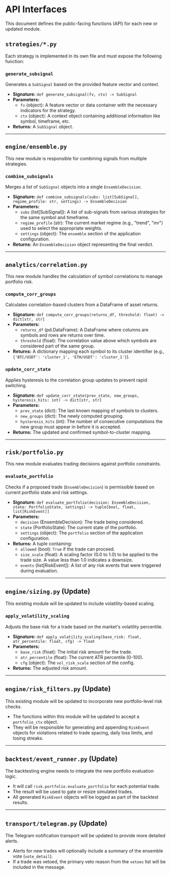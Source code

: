 # API Interfaces

This document defines the public-facing functions (API) for each new or updated module.

## `strategies/*.py`

Each strategy is implemented in its own file and must expose the following function:

### `generate_subsignal`

Generates a `SubSignal` based on the provided feature vector and context.

- **Signature:** `def generate_subsignal(fv, ctx) -> SubSignal`
- **Parameters:**
    - `fv` (object): A feature vector or data container with the necessary indicators for the strategy.
    - `ctx` (object): A context object containing additional information like symbol, timeframe, etc.
- **Returns:** A `SubSignal` object.

---

## `engine/ensemble.py`

This new module is responsible for combining signals from multiple strategies.

### `combine_subsignals`

Merges a list of `SubSignal` objects into a single `EnsembleDecision`.

- **Signature:** `def combine_subsignals(subs: list[SubSignal], regime_profile: str, settings) -> EnsembleDecision`
- **Parameters:**
    - `subs` (list[SubSignal]): A list of sub-signals from various strategies for the same symbol and timeframe.
    - `regime_profile` (str): The current market regime (e.g., "trend", "mr") used to select the appropriate weights.
    - `settings` (object): The `ensemble` section of the application configuration.
- **Returns:** An `EnsembleDecision` object representing the final verdict.

---

## `analytics/correlation.py`

This new module handles the calculation of symbol correlations to manage portfolio risk.

### `compute_corr_groups`

Calculates correlation-based clusters from a DataFrame of asset returns.

- **Signature:** `def compute_corr_groups(returns_df, threshold: float) -> dict[str, str]`
- **Parameters:**
    - `returns_df` (pd.DataFrame): A DataFrame where columns are symbols and rows are returns over time.
    - `threshold` (float): The correlation value above which symbols are considered part of the same group.
- **Returns:** A dictionary mapping each symbol to its cluster identifier (e.g., `{'BTC/USDT': 'cluster_1', 'ETH/USDT': 'cluster_1'}`).

### `update_corr_state`

Applies hysteresis to the correlation group updates to prevent rapid switching.

- **Signature:** `def update_corr_state(prev_state, new_groups, hysteresis_hits: int) -> dict[str, str]`
- **Parameters:**
    - `prev_state` (dict): The last known mapping of symbols to clusters.
    - `new_groups` (dict): The newly computed grouping.
    - `hysteresis_hits` (int): The number of consecutive computations the new group must appear in before it is accepted.
- **Returns:** The updated and confirmed symbol-to-cluster mapping.

---

## `risk/portfolio.py`

This new module evaluates trading decisions against portfolio constraints.

### `evaluate_portfolio`

Checks if a proposed trade (`EnsembleDecision`) is permissible based on current portfolio state and risk settings.

- **Signature:** `def evaluate_portfolio(decision: EnsembleDecision, state: PortfolioState, settings) -> tuple[bool, float, list[RiskEvent]]`
- **Parameters:**
    - `decision` (EnsembleDecision): The trade being considered.
    - `state` (PortfolioState): The current state of the portfolio.
    - `settings` (object): The `portfolio` section of the application configuration.
- **Returns:** A tuple containing:
    - `allowed` (bool): `True` if the trade can proceed.
    - `size_scale` (float): A scaling factor (0.0 to 1.0) to be applied to the trade size. A value less than 1.0 indicates a downsize.
    - `events` (list[RiskEvent]): A list of any risk events that were triggered during evaluation.

---

## `engine/sizing.py` (Update)

This existing module will be updated to include volatility-based scaling.

### `apply_volatility_scaling`

Adjusts the base risk for a trade based on the market's volatility percentile.

- **Signature:** `def apply_volatility_scaling(base_risk: float, atr_percentile: float, cfg) -> float`
- **Parameters:**
    - `base_risk` (float): The initial risk amount for the trade.
    - `atr_percentile` (float): The current ATR percentile (0-100).
    - `cfg` (object): The `vol_risk_scale` section of the config.
- **Returns:** The adjusted risk amount.

---

## `engine/risk_filters.py` (Update)

This existing module will be updated to incorporate new portfolio-level risk checks.

- The functions within this module will be updated to accept a `portfolio_ctx` object.
- They will be responsible for generating and appending `RiskEvent` objects for violations related to trade spacing, daily loss limits, and losing streaks.

---

## `backtest/event_runner.py` (Update)

The backtesting engine needs to integrate the new portfolio evaluation logic.

- It will call `risk.portfolio.evaluate_portfolio` for each potential trade.
- The result will be used to gate or resize simulated trades.
- All generated `RiskEvent` objects will be logged as part of the backtest results.

---

## `transport/telegram.py` (Update)

The Telegram notification transport will be updated to provide more detailed alerts.

- Alerts for new trades will optionally include a summary of the ensemble vote (`vote_detail`).
- If a trade was vetoed, the primary veto reason from the `vetoes` list will be included in the message.